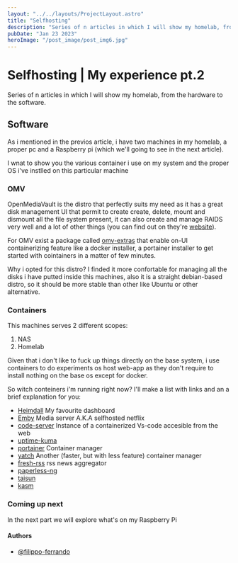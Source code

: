 ```yaml
---
layout: "../../layouts/ProjectLayout.astro"
title: "Selfhosting"
description: "Series of n articles in which I will show my homelab, from the hardware to the software."
pubDate: "Jan 23 2023"
heroImage: "/post_image/post_img6.jpg"
---
```

# Selfhosting | My experience pt.2

Series of n articles in which I will show my homelab, from the hardware to the software.

## Software
As i mentioned in the previos article, i have two machines in my homelab, a proper pc and a Raspberry pi (which we'll going to see in the next article).

I wnat to show you the various container i use on my system and the proper OS i've instlled on this particular machine

### OMV
OpenMediaVault is the distro that perfectly suits my need as it has a great disk management UI that permit to create create, delete, mount and dismount all the file system present, it can also create and manage RAIDS very well and a lot of other things (you can find out on they're [website](link)).

For OMV exist a package called [omv-extras](link) that enable on-UI containerizing feature like a docker installer, a portainer installer to get started with cointainers in a matter of few minutes.

Why i opted for this distro? I finded it more confortable for managing all the disks i have putted inside this machines, also it is a straight debian-based distro, so it should be more stable than other like Ubuntu or other alternative.

### Containers
This machines serves 2 different scopes:
1. NAS
2. Homelab

Given that i don't like to fuck up things directly on the base system, i use containers to do experiments os host web-app as they don't require to install nothing on the base os except for docker.

So witch conteiners i'm running right now? I'll make a list with links and an a brief explanation for you:
- [Heimdall]() My favourite dashboard
- [Emby]() Media server A.K.A selfhosted netflix
- [code-server]() Instance of a containerized Vs-code accesible from the web
- [uptime-kuma]()
- [portainer]() Container manager
- [yatch]() Another (faster, but with less feature) container manager 
- [fresh-rss]() rss news aggregator
- [paperless-ng]()
- [taisun]()
- [kasm]()

### Coming up next

In the next part we will explore what's on my Raspberry Pi

#### Authors

- [@filippo-ferrando](https://www.github.com/filippo-ferrando)
